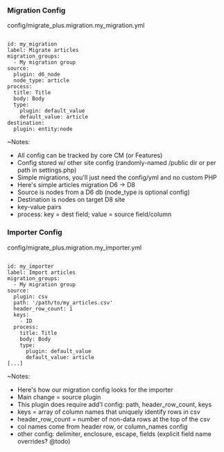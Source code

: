 ### Migration Config

config/migrate_plus.migration.my_migration.yml

<pre><code data-trim data-noescape>
id: my_migration
label: Migrate articles
migration_groups:
  - My migration group
source:
  plugin: d6_node
  node_type: article
process:
  title: Title
  body: Body
  type:
    plugin: default_value
    default_value: article
destination:
  plugin: entity:node
</code></pre>

~Notes:

* All config can be tracked by core CM (or Features)
* Config stored w/ other site config (randomly-named /public dir or per path in settings.php)
* Simple migrations, you'll just need the config/yml and no custom PHP
* Here's simple articles migration D6 -> D8
* Source is nodes from a D6 db (node_type is optional config)
* Destination is nodes on target D8 site
* key-value pairs
* process: key = dest field; value = source field/column


### Importer Config

config/migrate_plus.migration.my_importer.yml

<pre><code data-trim data-noescape>
id: my_importer
label: Import articles
migration_groups:
  - My migration group
source:
  plugin: csv
  path: '/path/to/my_articles.csv'
  header_row_count: 1
  keys:
    - ID
  process:
    title: Title
    body: Body
    type:
      plugin: default_value
      default_value: article
[...]
</code></pre>

~Notes:

* Here's how our migration config looks for the importer
* Main change = source plugin
* This plugin does require add'l config: path, header_row_count, keys
* keys = array of column names that uniquely identify rows in csv
* header_row_count = number of non-data rows at the top of the csv
* col names come from header row, or column_names config
* other config: delimiter, enclosure, escape, fields (explicit field name overrides? @todo)
